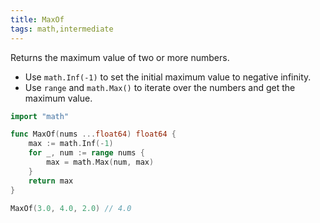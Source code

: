 ```yaml
---
title: MaxOf
tags: math,intermediate
---
```


Returns the maximum value of two or more numbers.

- Use `math.Inf(-1)` to set the initial maximum value to negative infinity.
- Use `range` and `math.Max()` to iterate over the numbers and get the maximum value.

```go
import "math"

func MaxOf(nums ...float64) float64 {
	max := math.Inf(-1)
	for _, num := range nums {
		max = math.Max(num, max)
	}
	return max
}
```

```go
MaxOf(3.0, 4.0, 2.0) // 4.0
```
